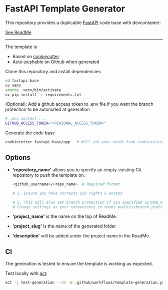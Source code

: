 # FastAPI Template Generator

This repository provides a duplicable [FastAPI](https://fastapi.tiangolo.com/) code base with devcontainer:

[See ReadMe](app/{{cookiecutter.project_slug}}/README.md)

- - -

The template is

- Based on [cookiecutter](https://www.cookiecutter.io/)
- Auto-pushable on Github when generated

Clone this repository and install dependencies

```bash
cd fastapi-base
uv venv
source .venv/bin/activate
uv pip install -r requirements.txt
```

(Optional): Add a github access token to .env file if you want the branch protection to be automated at generation

```bash
# .env content ...
GITHUB_ACCESS_TOKEN="<PERSONAL_ACCESS_TOKEN>"
```

Generate the code base

```bash
cookiecutter fastapi-base/app   # Will ask your needs from cookiecutter.json
```

## Options

- **'repository_name'** allows you to specify an empty-existing Git repository to push the template on.

  ```bash
  <github_username>/<repo_name>  # Required format

  # 1. Ensure you have corrects SSH rights & access

  # 2. This will also set branch protection if you specified GITHUB_ACCESS_TOKEN variable in .env
  # Change settings as your convenience in hooks_modules/branch_protection.json
  ```

- **'project_name'** is the name on the top of ReadMe.

- **'project_slug'** is the name of the generated folder

- **'description'** will be added under the project name in the ReadMe.

## CI

The generation is tested to ensure the template is working as expected.

Test locally with [act](https://github.com/nektos/act):

```sh
act -j test-generation --rm -W .github/workflows/template-generation.yaml
```
